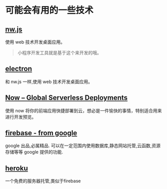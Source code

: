 # 可能会有用的一些技术

## [nw.js](https://nwjs.io/)

使用 web 技术开发桌面应用。

> 小程序开发工具就是基于这个来开发的哦。

## [electron](https://electronjs.org/)

和 nw.js 一样,使用 web 技术开发桌面应用。

## [Now – Global Serverless Deployments](https://zeit.co/now)

使用 now 将你的前端应用快捷部署到云，想必是一件愉快的事情，特别适合用来进行开发预览。

## [firebase - from google](https://firebase.google.com)

google 出品,必属精品. 可以在一定范围内使用数据库,静态网站托管,云函数,资源存储等等 google 提供的功能.

## [heroku](https://www.heroku.com/)
一个免费的服务器托管,类似于firebase
